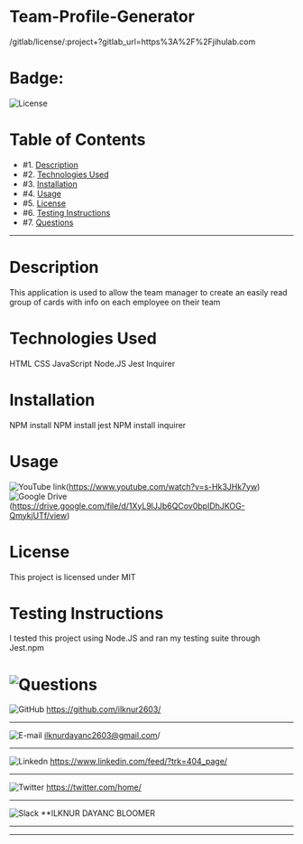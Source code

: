 # Team-Profile-Generator

/gitlab/license/:project+?gitlab_url=https%3A%2F%2Fjihulab.com

# Badge:

![License](https://img.shields.io/badge/License%3A-MIT-green)

# Table of Contents

* #1.  [Description](#description)
* #2.  [Technologies Used](#technologies-used)
* #3.  [Installation](#installation)
* #4.  [Usage](#usage)
* #5.  [License](#license)
* #6.  [Testing Instructions](#testing-instructions)
* #7.  [Questions](#questions)

---

# Description

This application is used to allow the team manager to create an easily read group of cards with info on each employee on their team

# Technologies Used

HTML
CSS
JavaScript
Node.JS
Jest
Inquirer

# Installation

NPM install
NPM install jest
NPM install inquirer

# Usage
![YouTube link](https://img.shields.io/badge/YouTube-FF0000?style=for-the-badge&logo=youtube&logoColor=white)(https://www.youtube.com/watch?v=s-Hk3JHk7yw)
![Google Drive](https://aleen42.github.io/badges/src/google_plus.svg)(https://drive.google.com/file/d/1XyL9lJJb6QCov0bpIDhJKOG-QmykjUTf/view)



# License

This project is licensed under MIT

# Testing Instructions

I tested this project using Node.JS and ran my testing suite through Jest.npm

# ![Questions ](https://img.shields.io/badge/Ask%20me-anything-1abc9c.svg)
![GitHub](https://img.shields.io/badge/GitHub-100000?style=for-the-badge&logo=github&logoColor=white)      https://github.com/ilknur2603/
***
![E-mail](https://img.shields.io/badge/Gmail-D14836?style=for-the-badge&logo=gmail&logoColor=white)        ilknurdayanc2603@gmail.com/
***
![Linkedn](https://img.shields.io/badge/LinkedIn-0077B5?style=for-the-badge&logo=linkedin&logoColor=white) https://www.linkedin.com/feed/?trk=404_page/
***
![Twitter](https://img.shields.io/badge/Twitter-1DA1F2?style=for-the-badge&logo=twitter&logoColor=white)   https://twitter.com/home/
***
![Slack](https://img.shields.io/badge/Slack-4A154B?style=for-the-badge&logo=slack&logoColor=white)         **ILKNUR DAYANC BLOOMER
***
---
